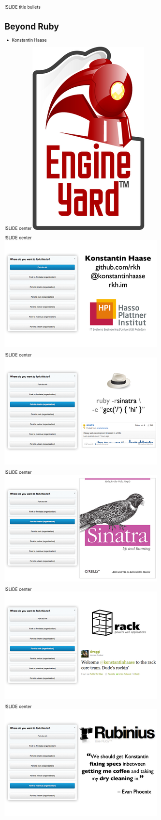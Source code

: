 !SLIDE title bullets
# Beyond Ruby #

* Konstantin Haase

!SLIDE center
![Engine Yard](engine_yard_logo.jpg)

!SLIDE center
![rkh](rkh.png)

!SLIDE center
![sinatra](sinatra1.png)

!SLIDE center
![sinatra](sinatra2.png)

!SLIDE center
![rack](rack.png)

!SLIDE center
![rubinius](rubinius.png)

